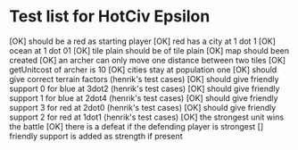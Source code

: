 Test list for HotCiv Epsilon
===================

[OK] should be a red as starting player
[OK] red has a city at 1 dot 1
[OK] ocean at 1 dot 01
[OK] tile plain should be of tile plain
[OK] map should been created
[OK] an archer can only move one distance between two tiles
[OK] getUnitcost of archer is 10
[OK] cities stay at population one
[OK] should give correct terrain factors (henrik's test cases)
[OK] should give friendly support 0 for blue at 3dot2 (henrik's test cases)
[OK] should give friendly support 1 for blue at 2dot4 (henrik's test cases)
[OK] should give friendly support 3 for red at 2dot0 (henrik's test cases)
[OK] should give friendly support 2 for red at 1dot1 (henrik's test cases)
[OK] the strongest unit wins the battle
[OK] there is a defeat if the defending player is strongest
[] friendly support is added as strength if present


